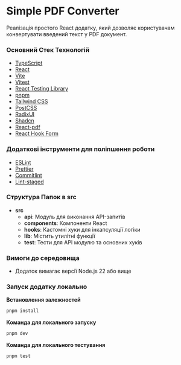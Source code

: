 # Simple PDF Converter

Реалізація простого React додатку, який дозволяє користувачам конвертувати введений текст у PDF документ.

### Основний Стек Технологій

- [TypeScript](https://github.com/microsoft/TypeScript)
- [React](https://github.com/facebook/react)
- [Vite](https://github.com/vitejs/vite)
- [Vitest](https://github.com/vitest-dev/vitest)
- [React Testing Library](https://github.com/testing-library/react-testing-library)
- [pnpm](https://github.com/pnpm/pnpm)
- [Tailwind CSS](https://github.com/tailwindlabs/tailwindcss)
- [PostCSS](https://github.com/postcss/postcss)
- [RadixUI](https://github.com/radix-ui/primitives)
- [Shadcn](https://github.com/shadcn/shadcn)
- [React-pdf](https://github.com/wojtekmaj/react-pdf)
- [React Hook Form](https://github.com/react-hook-form/react-hook-form)

### Додаткові інструменти для поліпшення роботи

- [ESLint](https://github.com/eslint/eslint)
- [Prettier](https://github.com/prettier/prettier)
- [Commitlint](https://github.com/conventional-changelog/commitlint)
- [Lint-staged](https://github.com/okonet/lint-staged)

### Структура Папок в src

- **src**
  - **api**: Модуль для виконання API-запитів
  - **components**: Компоненти React
  - **hooks**: Кастомні хуки для інкапсуляції логіки
  - **lib**: Містить утилітні функції
  - **test**: Тести для API модулю та основних хуків

### Вимоги до середовища

- Додаток вимагає версії Node.js 22 або вище

### Запуск додатку локально

**Встановлення залежностей**

```sh
pnpm install
```

**Команда для локального запуску**

```sh
pnpm dev
```

**Команда для локального тестування**

```sh
pnpm test
```
